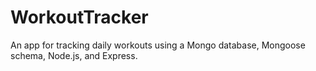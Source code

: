 # WorkoutTracker
An app for tracking daily workouts using a Mongo database, Mongoose schema, Node.js, and Express.
